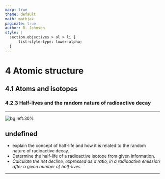 ```yaml
---
marp: true
theme: default
math: mathjax
paginate: true
author: R. Johnson
style: |
  section.objectives > ol > li {
      list-style-type: lower-alpha;
  }
---
```


# 4 Atomic structure
## 4.1 Atoms and isotopes
### 4.2.3 Half-lives and the random nature of radioactive decay

---

<!-- _class: objectives -->

![bg left:30%](https://images.unsplash.com/photo-1492962827063-e5ea0d8c01f5?ixlib=rb-4.0.3&ixid=MnwxMjA3fDB8MHxwaG90by1wYWdlfHx8fGVufDB8fHx8&auto=format&fit=crop&w=2121&q=80)
## undefined


- explain the concept of half-life and how it is related to the random nature of radioactive decay.
- Determine the half-life of a radioactive isotope from given information.
- _Calculate the net decline, expressed as a ratio, in a radioactive emission after a given number of half-lives._



---